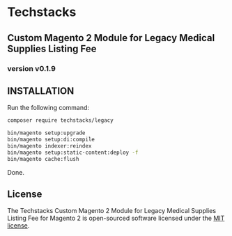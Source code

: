 # Techstacks 
## Custom Magento 2 Module for Legacy Medical Supplies Listing Fee

### version v0.1.9

## INSTALLATION

Run the following command:
```bash
composer require techstacks/legacy
```

```bash
bin/magento setup:upgrade  
bin/magento setup:di:compile
bin/magento indexer:reindex
bin/magento setup:static-content:deploy -f  
bin/magento cache:flush
```  

Done.

## License
The Techstacks Custom Magento 2 Module for Legacy Medical Supplies Listing Fee for Magento 2 is open-sourced software licensed under the [MIT license](https://opensource.org/licenses/MIT).
